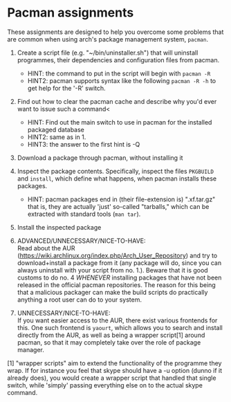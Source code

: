 Pacman assignments
==================
These assignments are designed to help you overcome some problems that are
common when using arch's package management system, `pacman`.


1. Create a script file (e.g. "~/bin/uninstaller.sh") that will
   uninstall programmes, their dependencies and configuration files
   from pacman.

   * HINT:  the command to put in the script will begin with `pacman -R`
   * HINT2: pacman supports syntax like the following `pacman -R -h` to get
            help for the '-R' switch.

2. Find out how to clear the pacman cache and describe why you'd ever want to
   issue such a command<

   * HINT: Find out the main switch to use in pacman for the installed packaged database
   * HINT2: same as in 1.
   * HINT3: the answer to the first hint is -Q

3. Download a package through pacman, without installing it
4. Inspect the package contents. Specifically, inspect the files `PKGBUILD` and
   `install`, which define what happens, when pacman installs these packages.
   * HINT: pacman packages end in (their file-extension is) ".xf.tar.gz" that is,
         they are actually 'just' so-called "tarballs," which can be extracted
         with standard tools (`man tar`).

5. Install the inspected package
6. ADVANCED/UNNECESSARY/NICE-TO-HAVE:<br/>
   Read about the AUR (https://wiki.archlinux.org/index.php/Arch_User_Repository)
   and try to download+install a package from it (any package will do, since
   you can always uninstall with your script from no. 1.).
   Beware that it is good customs to do no. 4 _WHENEVER_ installing packages
   that have not been released in the official pacman repositories.
   The reason for this being that a malicious packager can make the
   build scripts do practically anything a root user can do to your system.
7. UNNECESSARY/NICE-TO-HAVE:<br/>
   If you want easier access to the AUR, there exist various frontends
   for this. One such frontend is `yaourt`, which allows you to search
   and install directly from the AUR, as well as being a wrapper script[1]
   around pacman, so that it may completely take over the role of package manager.


[1] "wrapper scripts" aim to extend the functionality of the programme
they wrap. If for instance you feel that skype should have a -u option
(dunno if it already does), you would create a wrapper script that handled
that single switch, while 'simply' passing everything else on to the actual skype command.
